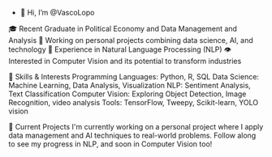 - 👋 Hi, I’m @VascoLopo

🎓 Recent Graduate in Political Economy and Data Management and Analysis
🔬 Working on personal projects combining data science, AI, and technology
🤖 Experience in Natural Language Processing (NLP)
👁️ Interested in Computer Vision and its potential to transform industries

🌟 Skills & Interests
Programming Languages: Python, R, SQL
Data Science: Machine Learning, Data Analysis, Visualization
NLP: Sentiment Analysis, Text Classification
Computer Vision: Exploring Object Detection, Image Recognition, video analysis
Tools: TensorFlow, Tweepy, Scikit-learn, YOLO vision

🚀 Current Projects
I'm currently working on a personal project where I apply data management and AI techniques to real-world problems. Follow along to see my progress in NLP, and soon in Computer Vision too!
